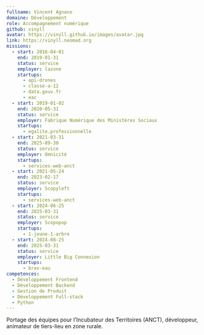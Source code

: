 ```yaml
---
fullname: Vincent Agnano
domaine: Développement
role: Accompagnement numérique
github: vinyll
avatar: https://vinyll.github.io/images/avatar.jpg
link: https://vinyll.neomad.org
missions:
  - start: 2016-04-01
    end: 2019-01-31
    status: service
    employer: lazone
    startups:
      - api-drones
      - classe-a-12
      - data.gouv.fr
      - eac
  - start: 2019-01-02
    end: 2020-05-31
    status: service
    employer: Fabrique Numérique des Ministères Sociaux
    startups:
      - egalite.professionnelle
  - start: 2021-03-31
    end: 2025-09-30
    status: service
    employer: Omnicité
    startups:
      - services-web-anct
  - start: 2021-05-24
    end: 2023-02-17
    status: service
    employer: Scopyleft
    startups:
      - services-web-anct
  - start: 2024-06-25
    end: 2025-03-31
    status: service
    employer: Scopopop
    startups:
      - 1-jeune-1-arbre
  - start: 2024-08-25
    end: 2025-03-31
    status: service
    employer: Little Big Connexion
    startups:
      - brav-eau
competences:
  - Développement Frontend
  - Développement Backend
  - Gestion de Produit
  - Développement Full-stack
  - Python
---
```

Portage des équipes pour l'Incubateur des Territoires (ANCT), développeur, animateur de tiers-lieu en zone rurale.